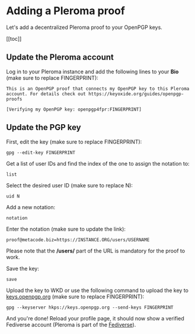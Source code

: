 # Adding a Pleroma proof

Let's add a decentralized Pleroma proof to your OpenPGP keys.

[[toc]]

## Update the Pleroma account

Log in to your Pleroma instance and add the following lines to your **Bio** (make sure to replace FINGERPRINT):

```
This is an OpenPGP proof that connects my OpenPGP key to this Pleroma account. For details check out https://keyoxide.org/guides/openpgp-proofs

[Verifying my OpenPGP key: openpgp4fpr:FINGERPRINT]
```

## Update the PGP key

First, edit the key (make sure to replace FINGERPRINT):

```
gpg --edit-key FINGERPRINT
```

Get a list of user IDs and find the index of the one to assign the notation to:

```
list
```

Select the desired user ID (make sure to replace N):

```
uid N
```

Add a new notation:

```
notation
```

Enter the notation (make sure to update the link):

```
proof@metacode.biz=https://INSTANCE.ORG/users/USERNAME
```

Please note that the **/users/** part of the URL is mandatory for the proof to work.

Save the key:

```
save
```

Upload the key to WKD or use the following command to upload the key to [keys.openpgp.org](https://keys.openpgp.org) (make sure to replace FINGERPRINT):

```
gpg --keyserver hkps://keys.openpgp.org --send-keys FINGERPRINT
```

And you're done! Reload your profile page, it should now show a verified Fediverse account (Pleroma is part of the [Fediverse](#https://en.wikipedia.org/wiki/Fediverse)).
